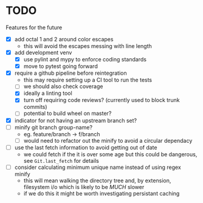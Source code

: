 # TODO
Features for the future

- [X] add octal 1 and 2 around color escapes
  - this will avoid the escapes messing with line length
- [X] add development venv
  - [X] use pylint and mypy to enforce coding standards
  - [X] move to pytest going forward
- [X] require a github pipeline before reintegration
  - this may require setting up a CI tool to run the tests
  - [ ] we should also check coverage
  - [X] ideally a linting tool
  - [X] turn off requiring code reviews? (currently used to block trunk commits)
  - [ ] potential to build wheel on master?
- [X] indicator for not having an upstream branch set?
- [ ] minify git branch group-name?
  - eg. feature/branch -> f/branch
  - [ ] would need to refactor out the minify to avoid a circular dependacy
- [ ] use the last fetch information to avoid getting out of date
  - we could fetch if the it is over some age but this could be dangerous, see `Git.last_fetch` for details
- [ ] consider calculating minimum unique name instead of using regex minify
  - this will mean walking the directory tree and, by extension, filesystem i/o which is likely to be _MUCH_ slower
  - if we do this it might be worth investigating persistant caching
